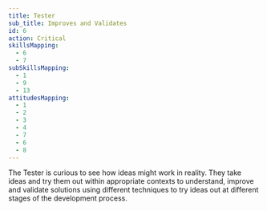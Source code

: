 ```yaml
---
title: Tester
sub_title: Improves and Validates
id: 6
action: Critical
skillsMapping:
  - 6
  - 7
subSkillsMapping:
  - 1
  - 9
  - 13
attitudesMapping: 
  - 1
  - 2
  - 3
  - 4
  - 7
  - 6
  - 8
---
```


The Tester is curious to see how ideas might work in reality. They take ideas and try them out within appropriate contexts to understand, improve and validate solutions using different techniques to try ideas out at different stages of the development process.

